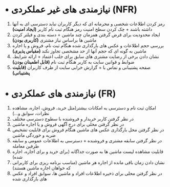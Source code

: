 # •	نیازمندی‌ های غیر عملکردی (NFR)
1.	رمز کردن اطلاعات شخصی و محرمانه ای که دیگر کاربران نباید دسترسی ای به آنها داشته باشند + چک کردن سطح امنیت رمز هنگام ثبت نام کاربر **(ایجاد امنیت)**
2.	ایجاد محدودیت برای قرض گرفتن همزمان چند ماشین + دسته بندی و فیلتر کردن ماشین ها براساس نیاز مشتری **(کاربری بودن)** 
3.	بررسی حجم اطلاعات و عکس های بارگذاری شده هنگام ثبت نام، فروش و یا اجاره ماشین به گونه ای که حجم آنها از حد مشخصی تجاوز نکند **(مقیاس پذیری)**
4.	نشان دادن برخی از رضایت مشتری های سابق برای جلب اعتماد + ارائه شرایط، ضوابط و قوانین سایت به کاربر هنگام ثبت نام **(قابل اطمینان بودن)**
5.	صفحه پشتیبانی و تماس با + گزارش خرابی سایت از طرف کاربران **(قابلیت پشتیبانی)**

# •	نیازمندی ‌های عملکردی (FR)
1.	امکان ثبت نام و دسترسی به امکانات بیشتر(مثل خرید، فروش، اجاره، مشاهده نظرات، سوابق و...)
2.	در نظر گرفتن کاربر خریدار و فروشنده با سطوح دسترسی مختلف 
3.	در نظر گرفتن محلی برای درج آگهی فروش و یا اجاره ماشین
4.	در نظر گرفتن محل بارگذاری عکس های ماشین هنگام فروش برای قابلیت تشخیص ضربه و خوردگی ماشین
5.	در نظر گرفتن سابقه مشتری و فروشنده + دسترسی به اطلاعات عمومی و سابقه طرفین معامله
6.	قابلیت مشاهده لیست ماشین ها به صورت جداگانه (برای خرید و برای اجاره، اجاره شده)
7.	نشان دادن زمان باقی مانده از اجاره هر ماشین (مناسب برنامه ریزی برای کاربرانی که خواهان اجاره ماشین هستند)
8.	در نظر گرفتن محلی برای ذخیره اطلاعات افراد و ماشین ها، سوابق افراد و عکس های بارگذاری شده 
